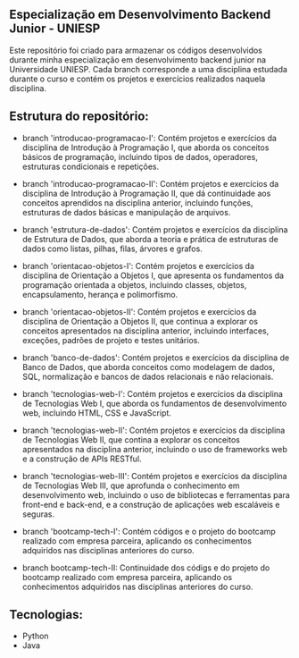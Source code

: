 ## Especialização em Desenvolvimento Backend Junior - UNIESP

Este repositório foi criado para armazenar os códigos desenvolvidos durante minha especialização em desenvolvimento backend junior na Universidade UNIESP. Cada branch corresponde a uma disciplina estudada durante o curso e contém os projetos e exercícios realizados naquela disciplina.

## Estrutura do repositório:

- branch 'introducao-programacao-I': Contém projetos e exercícios da disciplina de Introdução à Programação I, que aborda os conceitos básicos de programação, incluindo tipos de dados, operadores, estruturas condicionais e repetições.

- branch 'introducao-programacao-II': Contém projetos e exercícios da disciplina de Introdução à Programação II, que dá continuidade aos conceitos aprendidos na disciplina anterior, incluindo funções, estruturas de dados básicas e manipulação de arquivos.

- branch 'estrutura-de-dados': Contém projetos e exercícios da disciplina de Estrutura de Dados, que aborda a teoria e prática de estruturas de dados como listas, pilhas, filas, árvores e grafos.

- branch 'orientacao-objetos-I': Contém projetos e exercícios da disciplina de Orientação a Objetos I, que apresenta os fundamentos da programação orientada a objetos, incluindo classes, objetos, encapsulamento, herança e polimorfismo.

- branch 'orientacao-objetos-II': Contém projetos e exercícios da disciplina de Orientação a Objetos II, que continua a explorar os conceitos apresentados na disciplina anterior, incluindo interfaces, exceções, padrões de projeto e testes unitários.

- branch 'banco-de-dados': Contém projetos e exercícios da disciplina de Banco de Dados, que aborda conceitos como modelagem de dados, SQL, normalização e bancos de dados relacionais e não relacionais.

- branch 'tecnologias-web-I': Contém projetos e exercícios da disciplina de Tecnologias Web I, que aborda os fundamentos de desenvolvimento web, incluindo HTML, CSS e JavaScript.

- branch 'tecnologias-web-II': Contém projetos e exercícios da disciplina de Tecnologias Web II, que contina a explorar os conceitos apresentados na disciplina anterior, incluindo o uso de frameworks web e a construção de APIs RESTful.

- branch 'tecnologias-web-III': Contém projetos e exercícios da disciplina de Tecnologias Web III, que aprofunda o conhecimento em desenvolvimento web, incluindo o uso de bibliotecas e ferramentas para front-end e back-end, e a construção de aplicações web escaláveis e seguras.

- branch 'bootcamp-tech-I': Contém códigos e o projeto do bootcamp realizado com empresa parceira, aplicando os conhecimentos adquiridos nas disciplinas anteriores do curso.

- branch bootcamp-tech-II: Continuidade dos códigs e do projeto do bootcamp realizado com empresa parceira, aplicando os conhecimentos adquiridos nas disciplinas anteriores do curso.

## Tecnologias:

- Python
- Java



